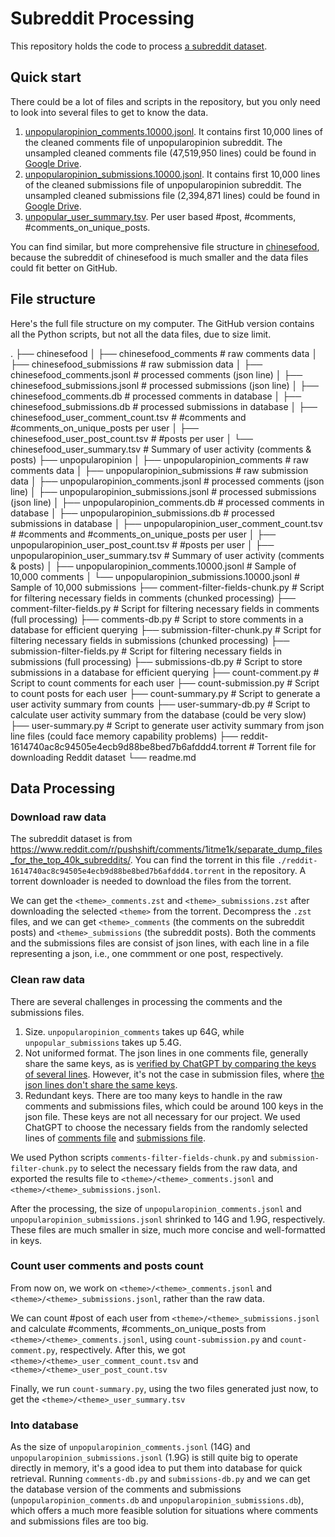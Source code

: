 # Subreddit Processing
This repository holds the code to process [a subreddit dataset](https://www.reddit.com/r/pushshift/comments/1itme1k/separate_dump_files_for_the_top_40k_subreddits/).

## Quick start

There could be a lot of files and scripts in the repository, but you only need to look into several files to get to know the data.

1. [unpopularopinion_comments.10000.jsonl](unpopularopinion/unpopularopinion_comments.10000.jsonl). It contains first 10,000 lines of the cleaned comments file of unpopularopinion subreddit. The unsampled cleaned comments file (47,519,950 lines) could be found in [Google Drive](https://drive.google.com/file/d/1tNkd2uLZaztnPTpINwTChJkEqV0ndh1D/view?usp=share_link).
2. [unpopularopinion_submissions.10000.jsonl](unpopularopinion/unpopularopinion_submissions.10000.jsonl). It contains first 10,000 lines of the cleaned submissions file of unpopularopinion subreddit. The unsampled cleaned submissions file (2,394,871 lines) could be found in [Google Drive](https://drive.google.com/file/d/1xupWizenf6_djj4od4CV_tETncHACgDT/view?usp=share_link).
3. [unpopular_user_summary.tsv](unpopularopinion/unpopularopinion_user_summary.tsv). Per user based #post, #comments, #comments_on_unique_posts.

You can find similar, but more comprehensive file structure in [chinesefood](chinesefood/), because the subreddit of chinesefood is much smaller and the data files could fit better on GitHub.

## File structure
Here's the full file structure on my computer. The GitHub version contains all the Python scripts, but not all the data files, due to size limit.

.
├── chinesefood
│   ├── chinesefood_comments                 # raw comments data
│   ├── chinesefood_submissions              # raw submission data
│   ├── chinesefood_comments.jsonl           # processed comments (json line)
│   ├── chinesefood_submissions.jsonl        # processed submissions (json line)
│   ├── chinesefood_comments.db              # processed comments in database
│   ├── chinesefood_submissions.db           # processed submissions in database
│   ├── chinesefood_user_comment_count.tsv   # #comments and #comments_on_unique_posts per user
│   ├── chinesefood_user_post_count.tsv      # #posts per user
│   └── chinesefood_user_summary.tsv         # Summary of user activity (comments & posts)
├── unpopularopinion
│   ├── unpopularopinion_comments             # raw comments data
│   ├── unpopularopinion_submissions          # raw submission data
│   ├── unpopularopinion_comments.jsonl       # processed comments (json line)
│   ├── unpopularopinion_submissions.jsonl    # processed submissions (json line)
│   ├── unpopularopinion_comments.db          # processed comments in database
│   ├── unpopularopinion_submissions.db       # processed submissions in database
│   ├── unpopularopinion_user_comment_count.tsv  # #comments and #comments_on_unique_posts per user
│   ├── unpopularopinion_user_post_count.tsv     # #posts per user
│   ├── unpopularopinion_user_summary.tsv        # Summary of user activity (comments & posts)
│   ├── unpopularopinion_comments.10000.jsonl    # Sample of 10,000 comments
│   └── unpopularopinion_submissions.10000.jsonl # Sample of 10,000 submissions
├── comment-filter-fields-chunk.py           # Script for filtering necessary fields in comments (chunked processing)
├── comment-filter-fields.py                 # Script for filtering necessary fields in comments (full processing)
├── comments-db.py                           # Script to store comments in a database for efficient querying
├── submission-filter-chunk.py               # Script for filtering necessary fields in submissions (chunked processing)
├── submission-filter-fields.py              # Script for filtering necessary fields in submissions (full processing)
├── submissions-db.py                        # Script to store submissions in a database for efficient querying
├── count-comment.py                         # Script to count comments for each user
├── count-submission.py                      # Script to count posts for each user
├── count-summary.py                         # Script to generate a user activity summary from counts
├── user-summary-db.py                      # Script to calculate user activity summary from the database (could be very slow)
├── user-summary.py                         # Script to generate user activity summary from json line files (could face memory capability problems)
├── reddit-1614740ac8c94505e4ecb9d88be8bed7b6afddd4.torrent  # Torrent file for downloading Reddit dataset
└── readme.md


## Data Processing

### Download raw data
The subreddit dataset is from https://www.reddit.com/r/pushshift/comments/1itme1k/separate_dump_files_for_the_top_40k_subreddits/. You can find the torrent in this file  `./reddit-1614740ac8c94505e4ecb9d88be8bed7b6afddd4.torrent` in the repository. A torrent downloader is needed to download the files from the torrent.

We can get the `<theme>_comments.zst` and `<theme>_submissions.zst` after downloading the selected `<theme>` from the torrent. Decompress the `.zst` files, and we can get `<theme>_comments` (the comments on the subreddit posts) and `<theme>_submissions` (the subreddit posts). Both the comments and the submissions files are consist of json lines, with each line in a file representing a json, i.e., one commment or one post, respectively.


### Clean raw data
There are several challenges in processing the comments and the submissions files.

1. Size. `unpopularopinion_comments` takes up 64G, while `unpopular_submissions` takes up 5.4G.
2. Not uniformed format. The json lines in one comments file, generally share the same keys, as is [verified by ChatGPT by comparing the keys of several lines](https://chatgpt.com/share/67cafa93-d3ac-8010-8d31-4d6b9dfa7867). However, it's not the case in submission files, where [the json lines don't share the same keys](https://chatgpt.com/share/67cafb02-8f34-8010-8a97-44edb48a7e79).
3. Redundant keys. There are too many keys to handle in the raw comments and submissions files, which could be around 100 keys in the json file. These keys are not all necessary for our project. We used ChatGPT to choose the necessary fields from the randomly selected lines of [comments file](https://chatgpt.com/share/67cafccc-c528-8010-aa3e-d50cdfdfe331) and [submissions file](https://chatgpt.com/share/67cafbe1-6428-8010-8733-129475eb5ce8).

We used Python scripts `comments-filter-fields-chunk.py` and `submission-filter-chunk.py` to select the necessary fields from the raw data, and exported the results file to `<theme>/<theme>_comments.jsonl` and `<theme>/<theme>_submissions.jsonl`.

After the processing, the size of `unpopularopinion_comments.jsonl` and `unpopularopinion_submissions.jsonl` shrinked to 14G and 1.9G, respectively. These files are much smaller in size, much more concise and well-formatted in keys.

### Count user comments and posts count
From now on, we work on `<theme>/<theme>_comments.jsonl` and `<theme>/<theme>_submissions.jsonl`, rather than the raw data.

We can count #post of each user from `<theme>/<theme>_submissions.jsonl` and calculate #comments, #comments_on_unique_posts from `<theme>/<theme>_comments.jsonl`, using `count-submission.py` and `count-comment.py`, respectively. After this, we got `<theme>/<theme>_user_comment_count.tsv` and `<theme>/<theme>_user_post_count.tsv`

Finally, we run `count-summary.py`, using the two files generated just now, to get the `<theme>/<theme>_user_summary.tsv`


### Into database

As the size of `unpopularopinion_comments.jsonl` (14G) and `unpopularopinion_submissions.jsonl` (1.9G) is still quite big to operate directly in memory, it's a good idea to put them into database for quick retrieval. Running `comments-db.py` and `submissions-db.py` and we can get the database version of the comments and submissions (`unpopularopinion_comments.db` and `unpopularopinion_submissions.db`), which offers a much more feasible solution for situations where comments and submissions files are too big.

